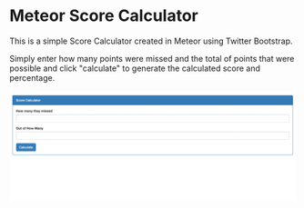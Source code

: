 # Meteor Score Calculator
This is a simple Score Calculator created in Meteor using Twitter Bootstrap. 

Simply enter how many points were missed and the total of points that were possible and click "calculate" to generate the calculated score and percentage. 

<img src="https://github.com/jasonbahl/meteor-score-calculator/blob/master/public/screenshot.gif" alt="GIF screenshot of the app in action" />
